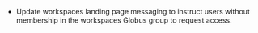 - Update workspaces landing page messaging to instruct users without membership in the workspaces Globus group to request access.